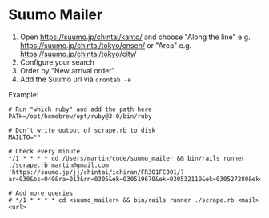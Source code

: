 # Suumo Mailer

1. Open https://suumo.jp/chintai/kanto/ and choose "Along the line" e.g. https://suumo.jp/chintai/tokyo/ensen/ or "Area" e.g. https://suumo.jp/chintai/tokyo/city/
2. Configure your search
3. Order by "New arrival order"
4. Add the Suumo url via `crontab -e`

Example:
```
# Run "which ruby" and add the path here
PATH=/opt/homebrew/opt/ruby@3.0/bin/ruby

# Don't write output of scrape.rb to disk 
MAILTO=""

# Check every minute
*/1 * * * * cd /Users/martin/code/suumo_mailer && bin/rails runner ./scrape.rb martin@gmail.com 'https://suumo.jp/jj/chintai/ichiran/FR301FC001/?ar=030&bs=040&ra=013&rn=0305&ek=030519670&ek=030532110&ek=030527280&ek=030513930&ek=030500640&ek=030506640&ek=030528500&ek=030511640&ek=030536880&ek=030538740&ek=030531920&ek=030538710&ek=030514690&ek=030528740&ek=030512780&ek=030523100&ek=030530660&ek=030529300&ae=03051&cb=0.0&ct=18.0&mb=50&mt=9999999&md=05&md=06&md=07&md=08&md=09&md=10&md=11&md=12&md=13&md=14&et=20&cn=9999999&tc=0401303&shkr1=03&shkr2=03&shkr3=03&shkr4=03&sngz=&po1=09'

# Add more queries
# */1 * * * * cd <suumo_mailer> && bin/rails runner ./scrape.rb <mail> <url>

```